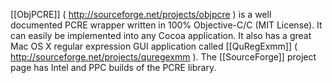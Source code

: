 [[ObjPCRE]] ( http://sourceforge.net/projects/objpcre ) is a well documented PCRE wrapper written in 100% Objective-C/C (MIT License). It can easily be implemented into any Cocoa application.
It also has a great Mac OS X regular expression GUI application called [[QuRegExmm]] ( http://sourceforge.net/projects/quregexmm ). 
The [[SourceForge]] project page has Intel and PPC builds of the PCRE library.